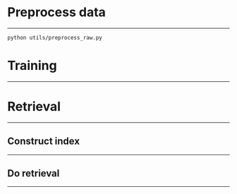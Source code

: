 

# Preprocess data

---
```
python utils/preprocess_raw.py 
```

# Training

---

# Retrieval

---
## Construct index

---

## Do retrieval

---
```

```